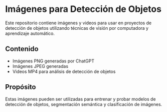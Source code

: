 # Imágenes para Detección de Objetos

Este repositorio contiene imágenes y videos para usar en proyectos de detección de objetos utilizando técnicas de visión por computadora y aprendizaje automático.

## Contenido

- Imágenes PNG generadas por ChatGPT
- Imágenes JPEG generadas
- Videos MP4 para análisis de detección de objetos

## Propósito

Estas imágenes pueden ser utilizadas para entrenar y probar modelos de detección de objetos, segmentación semántica y clasificación de imágenes.

